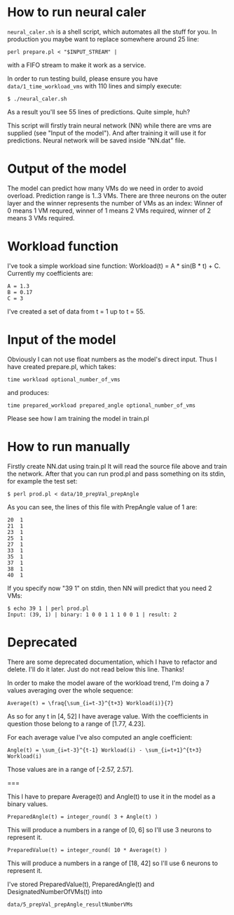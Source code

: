 # How to run neural caler

`neural_caler.sh` is a shell script, which automates all the stuff for you.
In production you maybe want to replace somewhere around 25 line:

    perl prepare.pl < "$INPUT_STREAM" |

with a FIFO stream to make it work as a service.

In order to run testing build, please ensure you have
`data/1_time_workload_vms` with 110 lines and simply execute:

    $ ./neural_caler.sh

As a result you'll see 55 lines of predictions. Quite simple, huh?

This script will firstly train neural network (NN) while there are vms
are supplied (see "Input of the model").
And after training it will use it for predictions.
Neural network will be saved inside "NN.dat" file.

# Output of the model

The model can predict how many VMs do we need in order to avoid overload.
Prediction range is 1..3 VMs.
There are three neurons on the outer layer and the winner represents
the number of VMs as an index:
Winner of 0 means 1 VM requred, winner of 1 means 2 VMs required,
winner of 2 means 3 VMs required.

# Workload function

I've took a simple workload sine function:
Workload(t) = A * sin(B * t) + C.
Currently my coefficients are:

    A = 1.3
    B = 0.17
    C = 3

I've created a set of data from t = 1 up to t = 55.

# Input of the model

Obviously I can not use float numbers as the model's direct input.
Thus I have created prepare.pl, which takes:
 
    time workload optional_number_of_vms

and produces:

    time prepared_workload prepared_angle optional_number_of_vms

Please see how I am training the model in train.pl

# How to run manually

Firstly create NN.dat using train.pl
It will read the source file above and train the network.
After that you can run prod.pl and pass something on its stdin,
for example the test set:

    $ perl prod.pl < data/10_prepVal_prepAngle

As you can see, the lines of this file with PrepAngle value of 1 are:

    20  1
    21  1
    23  1
    25  1
    27  1
    33  1
    35  1
    37  1
    38  1
    40  1

If you specify now "39 1" on stdin, then NN will predict that you need 2 VMs:
    
    $ echo 39 1 | perl prod.pl
    Input: (39, 1) | binary: 1 0 0 1 1 1 0 0 1 | result: 2

# Deprecated 

There are some deprecated documentation, which I have to refactor and delete. I'll do it later.
Just do not read below this line. Thanks!

In order to make the model aware of the workload trend, I'm doing a 7 values averaging over the whole sequence:

    Average(t) = \fraq{\sum_{i=t-3}^{t+3} Workload(i)}{7}

As so for any t in [4, 52] I have average value. 
With the coefficients in question those belong to a range of [1.77, 4.23].

For each average value I've also computed an angle coefficient:

    Angle(t) = \sum_{i=t-3}^{t-1} Workload(i) - \sum_{i=t+1}^{t+3} Workload(i)

Those values are in a range of [-2.57, 2.57].

===

This I have to prepare Average(t) and Angle(t) to use it in the model as a binary values.

    PreparedAngle(t) = integer_round( 3 + Angle(t) )

This will produce a numbers in a range of [0, 6] so I'll use 3 neurons to represent it.

    PreparedValue(t) = integer_round( 10 * Average(t) )

This will produce a numbers in a range of [18, 42] so I'll use 6 neurons to represent it.

I've stored PreparedValue(t), PreparedAngle(t) and DesignatedNumberOfVMs(t) into

    data/5_prepVal_prepAngle_resultNumberVMs

